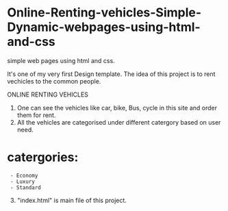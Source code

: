 # Online-Renting-vehicles-Simple-Dynamic-webpages-using-html-and-css
simple web pages using html and css.

It's one of my very first Design template. The idea of this project is to rent vechicles to the common people.

ONLINE RENTING VEHICLES

 1. One can see the vehicles like car, bike, Bus, cycle in this site and order them for rent.
 2. All the vehicles are categorised under different catergory based on user need.
 
 # catergories:
     - Economy
     - Luxury
     - Standard
 
 3. "index.html" is main file of this project.
